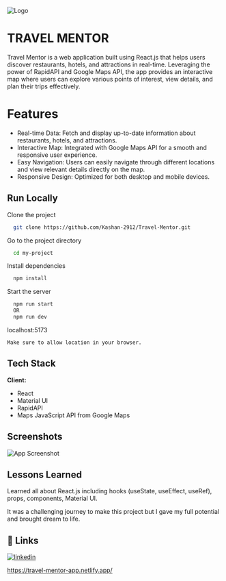 
![Logo](https://i.imgur.com/NmNc4aa.png)


# TRAVEL MENTOR

Travel Mentor is a web application built using React.js that helps users discover restaurants, hotels, and attractions in real-time. Leveraging the power of RapidAPI and Google Maps API, the app provides an interactive map where users can explore various points of interest, view details, and plan their trips effectively.




# Features

- Real-time Data: Fetch and display up-to-date information about restaurants, hotels, and attractions.
- Interactive Map: Integrated with Google Maps API for a smooth and responsive user experience.
- Easy Navigation: Users can easily navigate through different locations and view relevant details directly on the map.
- Responsive Design: Optimized for both desktop and mobile devices.


## Run Locally

Clone the project

```bash
  git clone https://github.com/Kashan-2912/Travel-Mentor.git
```

Go to the project directory

```bash
  cd my-project
```

Install dependencies

```bash
  npm install
```

Start the server

```bash
  npm run start
  OR 
  npm run dev
```

localhost:5173

```
Make sure to allow location in your browser.

```


## Tech Stack

**Client:**
- React 
- Material UI 
- RapidAPI
- Maps JavaScript API from Google Maps


## Screenshots

![App Screenshot](https://i.imgur.com/YvW0hYc.jpg)


## Lessons Learned

Learned all about React.js including hooks (useState, useEffect, useRef), props, components, Material UI.

It was a challenging journey to make this project but I gave my full potential and brought dream to life.


## 🔗 Links

[![linkedin](https://img.shields.io/badge/linkedin-0A66C2?style=for-the-badge&logo=linkedin&logoColor=white)](https://www.linkedin.com/in/muhammad-kashan-ashraf)

https://travel-mentor-app.netlify.app/

